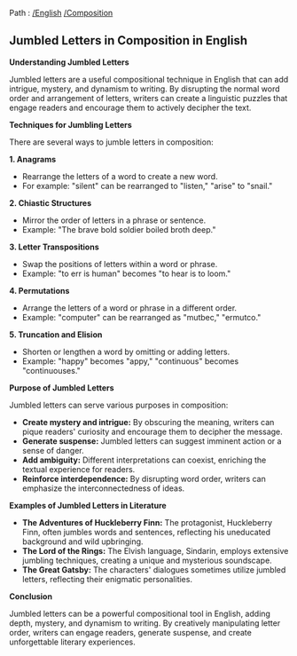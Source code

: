 Path : [/English](<..\..\index.md>) [/Composition](<..\index.md>)
## Jumbled Letters in Composition in English

**Understanding Jumbled Letters**

Jumbled letters are a useful compositional technique in English that can add intrigue, mystery, and dynamism to writing. By disrupting the normal word order and arrangement of letters, writers can create a linguistic puzzles that engage readers and encourage them to actively decipher the text.

**Techniques for Jumbling Letters**

There are several ways to jumble letters in composition:

**1. Anagrams**

* Rearrange the letters of a word to create a new word.
* For example: "silent" can be rearranged to "listen," "arise" to "snail."

**2. Chiastic Structures**

* Mirror the order of letters in a phrase or sentence.
* Example: "The brave bold soldier boiled broth deep."

**3. Letter Transpositions**

* Swap the positions of letters within a word or phrase.
* Example: "to err is human" becomes "to hear is to loom."

**4. Permutations**

* Arrange the letters of a word or phrase in a different order.
* Example: "computer" can be rearranged as "mutbec," "ermutco."

**5. Truncation and Elision**

* Shorten or lengthen a word by omitting or adding letters.
* Example: "happy" becomes "appy," "continuous" becomes "continuouses."


**Purpose of Jumbled Letters**

Jumbled letters can serve various purposes in composition:

* **Create mystery and intrigue:** By obscuring the meaning, writers can pique readers' curiosity and encourage them to decipher the message.
* **Generate suspense:** Jumbled letters can suggest imminent action or a sense of danger.
* **Add ambiguity:** Different interpretations can coexist, enriching the textual experience for readers.
* **Reinforce interdependence:** By disrupting word order, writers can emphasize the interconnectedness of ideas.


**Examples of Jumbled Letters in Literature**

* **The Adventures of Huckleberry Finn:** The protagonist, Huckleberry Finn, often jumbles words and sentences, reflecting his uneducated background and wild upbringing.
* **The Lord of the Rings:** The Elvish language, Sindarin, employs extensive jumbling techniques, creating a unique and mysterious soundscape.
* **The Great Gatsby:** The characters' dialogues sometimes utilize jumbled letters, reflecting their enigmatic personalities.


**Conclusion**

Jumbled letters can be a powerful compositional tool in English, adding depth, mystery, and dynamism to writing. By creatively manipulating letter order, writers can engage readers, generate suspense, and create unforgettable literary experiences.
